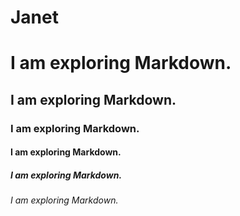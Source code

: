# Janet <h1> I am exploring Markdown.
<h2> I am exploring Markdown.
<h3> I am exploring Markdown.
<h4> I am exploring Markdown.
<h5> I am exploring Markdown.
<h6> I am exploring Markdown.
